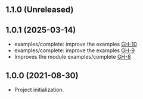 ## 1.1.0 (Unreleased)
## 1.0.1 (2025-03-14)

- examples/complete: improve the examples [GH-10](https://github.com/alibabacloud-automation/terraform-alicloud-ecs-rds/pull/10)
- examples/complete: improve the examples [GH-9](https://github.com/alibabacloud-automation/terraform-alicloud-ecs-rds/pull/9)
- Improves the module examples/complete [GH-8](https://github.com/alibabacloud-automation/terraform-alicloud-ecs-rds/pull/8)


## 1.0.0 (2021-08-30)

- Project initialization.

